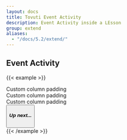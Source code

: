 ```yaml
---
layout: docs
title: Tovuti Event Activity
description: Event Activity inside a LEsson
group: extend
aliases:
  - "/docs/5.2/extend/"
---
```




## Event Activity

<!-- markdownlint-disable -->
{{< example >}}
<div class="container text-center p-0">
  <div class="row g-2">
    <div class="col-8">
      <div class="p-3 border rounded shadow-sm">Custom column padding</div>
    </div>
    <div class="col-4">
      <div class="p-3 border rounded shadow-sm">Custom column padding</div>
    </div>
    <div class="col-8">
      <div class="p-3 border rounded shadow-sm">Custom column padding</div>
    </div>
    <div class="col-4">
      <div class="p-3 border rounded shadow-sm">
        <div>
          <button type="button" class="btn btn-dark"><i class="fa-solid fa-lock"></i> <h5>Up next...</h5></button>
        </div>
      </div>
    </div>
  </div>
</div>
{{< /example >}}


<!-- markdownlint-restore -->

